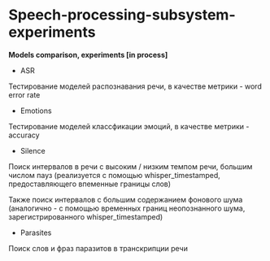 # Speech-processing-subsystem-experiments
**Models comparison, experiments [in process]**

+ ASR

Тестирование моделей распознавания речи, в качестве метрики - word error rate
+ Emotions

Тестирование моделей классфикации эмоций, в качестве метрики - accuracy
+ Silence

Поиск интервалов в речи с высоким / низким темпом речи, большим числом пауз (реализуется с помощью whisper_timestamped, предоставляющего впеменные границы слов)

Также поиск интервалов с большим содержанием фонового шума (аналогично - с помощью временных границ неопознанного шума, зарегистрированного whisper_timestamped)
+ Parasites

Поиск слов и фраз паразитов в транскрипции речи
